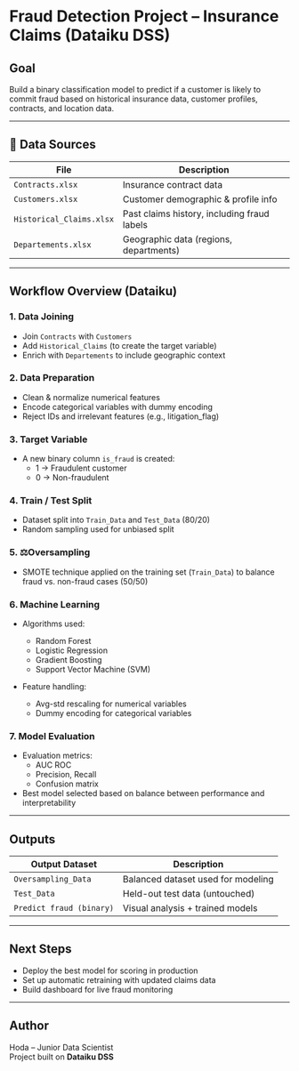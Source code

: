 
#  Fraud Detection Project – Insurance Claims (Dataiku DSS)

##  Goal
Build a binary classification model to predict if a customer is likely to commit fraud based on historical insurance data, customer profiles, contracts, and location data.

---

## 📁 Data Sources

| File                  | Description                                |
|-----------------------|--------------------------------------------|
| `Contracts.xlsx`      | Insurance contract data                    |
| `Customers.xlsx`      | Customer demographic & profile info        |
| `Historical_Claims.xlsx` | Past claims history, including fraud labels |
| `Departements.xlsx`   | Geographic data (regions, departments)     |

---

## Workflow Overview (Dataiku)

### 1.  **Data Joining**
- Join `Contracts` with `Customers`
- Add `Historical_Claims` (to create the target variable)
- Enrich with `Departements` to include geographic context

### 2. **Data Preparation**
- Clean & normalize numerical features
- Encode categorical variables with dummy encoding
- Reject IDs and irrelevant features (e.g., litigation_flag)

### 3.  **Target Variable**
- A new binary column `is_fraud` is created:
  - 1 → Fraudulent customer
  - 0 → Non-fraudulent

### 4.  **Train / Test Split**
- Dataset split into `Train_Data` and `Test_Data` (80/20)
- Random sampling used for unbiased split

### 5. ⚖**Oversampling**
- SMOTE technique applied on the training set (`Train_Data`) to balance fraud vs. non-fraud cases (50/50)

### 6.  **Machine Learning**
- Algorithms used:
  - Random Forest 
  - Logistic Regression 
  - Gradient Boosting 
  - Support Vector Machine (SVM) 

- Feature handling:
  - Avg-std rescaling for numerical variables
  - Dummy encoding for categorical variables

### 7. **Model Evaluation**
- Evaluation metrics:
  - AUC ROC
  - Precision, Recall
  - Confusion matrix
- Best model selected based on balance between performance and interpretability

---

##  Outputs

| Output Dataset       | Description                         |
|----------------------|-------------------------------------|
| `Oversampling_Data`  | Balanced dataset used for modeling  |
| `Test_Data`          | Held-out test data (untouched)      |
| `Predict fraud (binary)` | Visual analysis + trained models |

---

##  Next Steps
- Deploy the best model for scoring in production
- Set up automatic retraining with updated claims data
- Build dashboard for live fraud monitoring

---

##  Author
Hoda – Junior Data Scientist  
Project built on **Dataiku DSS**  

